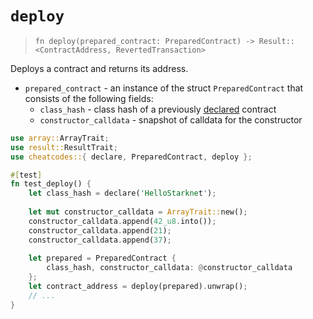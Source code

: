 # `deploy`

> `fn deploy(prepared_contract: PreparedContract) -> Result::<ContractAddress, RevertedTransaction>`

Deploys a contract and returns its address.

- `prepared_contract` - an instance of the struct `PreparedContract` that consists of the following fields:
  - `class_hash` - class hash of a previously [declared](declare.md) contract
  - `constructor_calldata` - snapshot of calldata for the constructor

```rust
use array::ArrayTrait;
use result::ResultTrait;
use cheatcodes::{ declare, PreparedContract, deploy };

#[test]
fn test_deploy() {
    let class_hash = declare('HelloStarknet');
    
    let mut constructor_calldata = ArrayTrait::new();
    constructor_calldata.append(42_u8.into());
    constructor_calldata.append(21);
    constructor_calldata.append(37);
  
    let prepared = PreparedContract {
        class_hash, constructor_calldata: @constructor_calldata
    };
    let contract_address = deploy(prepared).unwrap();
    // ...
}
```
